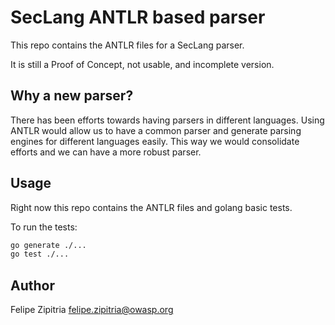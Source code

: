 # SecLang ANTLR based parser

This repo contains the ANTLR files for a SecLang parser.

It is still a Proof of Concept, not usable, and incomplete version.

## Why a new parser?

There has been efforts towards having parsers in different languages. Using ANTLR would allow us to have a common parser and generate parsing engines for different languages easily. This way we would consolidate efforts and we can have a more robust parser.

## Usage

Right now this repo contains the ANTLR files and golang basic tests.

To run the tests:

```bash
go generate ./...
go test ./...
```

## Author

Felipe Zipitria <felipe.zipitria@owasp.org>
